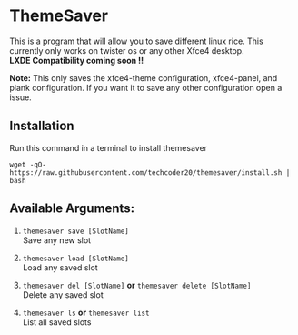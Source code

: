 # ThemeSaver
This is a program that will allow you to save different linux rice. This currently only works on twister os or any other Xfce4 desktop.  
**LXDE Compatibility coming soon !!**

**Note:** This only saves the xfce4-theme configuration, xfce4-panel, and plank configuration. If you want it to save any other configuration open a issue.

## Installation
Run this command in a terminal to install themesaver
```
wget -qO- https://raw.githubusercontent.com/techcoder20/themesaver/install.sh | bash
```

## Available Arguments:
1. `themesaver save [SlotName]`   
Save any new slot

2. `themesaver load [SlotName]`   
Load any saved slot

3. `themesaver del [SlotName]`  **or** `themesaver delete [SlotName]`  
Delete any saved slot

4. `themesaver ls`  **or** `themesaver list`  
List all saved slots
